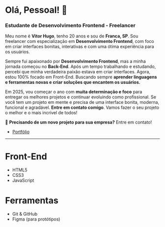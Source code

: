 # Olá, Pessoal! 👋

### Estudante de Desenvolvimento Frontend - Freelancer

Meu nome é **Vitor Hugo**, tenho 20 anos e sou de **Franca, SP**. Sou freelancer com especialização em **Desenvolvimento Frontend**, com foco em criar interfaces bonitas, interativas e com uma ótima experiência para os usuários.

Sempre fui apaixonado por **Desenvolvimento Frontend**, mas a minha jornada começou no **Back-End**. Após um tempo trabalhando e estudando, percebi que minha verdadeira paixão estava em criar interfaces. Agora, estou 100% focado em Front-End. Buscando sempre **aprender linguagens e ferramentas novas e criar soluções que encantem os usuários.**

Em 2025, vou começar o ano com **muita determinação e foco** para entregar os melhores projetos e continuar evoluindo como profissional. Se você tem um projeto em mente e precisa de uma interface bonita, moderna, funcional e agradável. 
**Entre em contato comigo**. Vamos fazer o seu projeto o melhor e o mais incrível de todos!

📩 **Precisando de um novo projeto para sua empresa?** Entre em contato!

- [Portfólio](https://meuportfolio.com)

---

# Front-End
- HTML5
- CSS3
- JavaScript

# Ferramentas
- Git & GitHub
- Figma (para protótipos)
